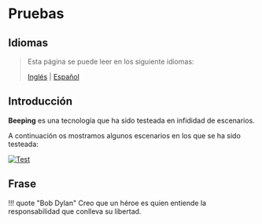 # Pruebas

## Idiomas

> Esta página se puede leer en los siguiente idiomas:
>  
> [Inglés](https://en.beeping.land/tests) | [Español](https://es.beeping.land/tests)

## Introducción

**Beeping** es una tecnología que ha sido testeada en infididad de escenarios.

A continuación os mostramos algunos escenarios en los que se ha sido testeada:

[![Test](/assets/images/deck/beeping.017.jpeg)](/assets/images/deck/beeping.017.jpeg)

## Frase

!!! quote "Bob Dylan"
    Creo que un héroe es quien entiende la responsabilidad que conlleva su libertad.
